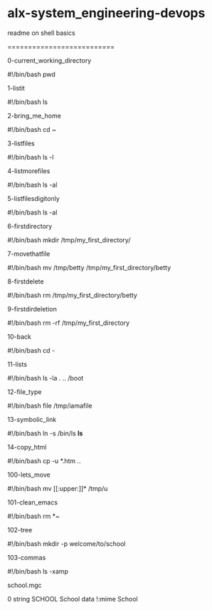 # alx-system_engineering-devops

readme on shell basics

==========================


0-current_working_directory

#!/bin/bash
pwd


1-listit

#!/bin/bash
ls


2-bring_me_home

#!/bin/bash
cd ~


3-listfiles

#!/bin/bash
ls -l


4-listmorefiles

#!/bin/bash
ls -al


5-listfilesdigitonly

#!/bin/bash
ls -al


6-firstdirectory

#!/bin/bash
mkdir /tmp/my_first_directory/


7-movethatfile

#!/bin/bash
mv /tmp/betty /tmp/my_first_directory/betty


8-firstdelete

#!/bin/bash
rm /tmp/my_first_directory/betty


9-firstdirdeletion

#!/bin/bash
rm -rf /tmp/my_first_directory


10-back

#!/bin/bash
cd -


11-lists

#!/bin/bash
ls -la . .. /boot


12-file_type

#!/bin/bash
file /tmp/iamafile


13-symbolic_link

#!/bin/bash
ln -s /bin/ls __ls__


14-copy_html

#!/bin/bash
cp -u *.htm ..


100-lets_move

#!/bin/bash
mv [[:upper:]]* /tmp/u


101-clean_emacs

#!/bin/bash
rm *~


102-tree

#!/bin/bash
mkdir -p welcome/to/school


103-commas

#!/bin/bash
ls -xamp


school.mgc

0 string SCHOOL School data
!:mime School


